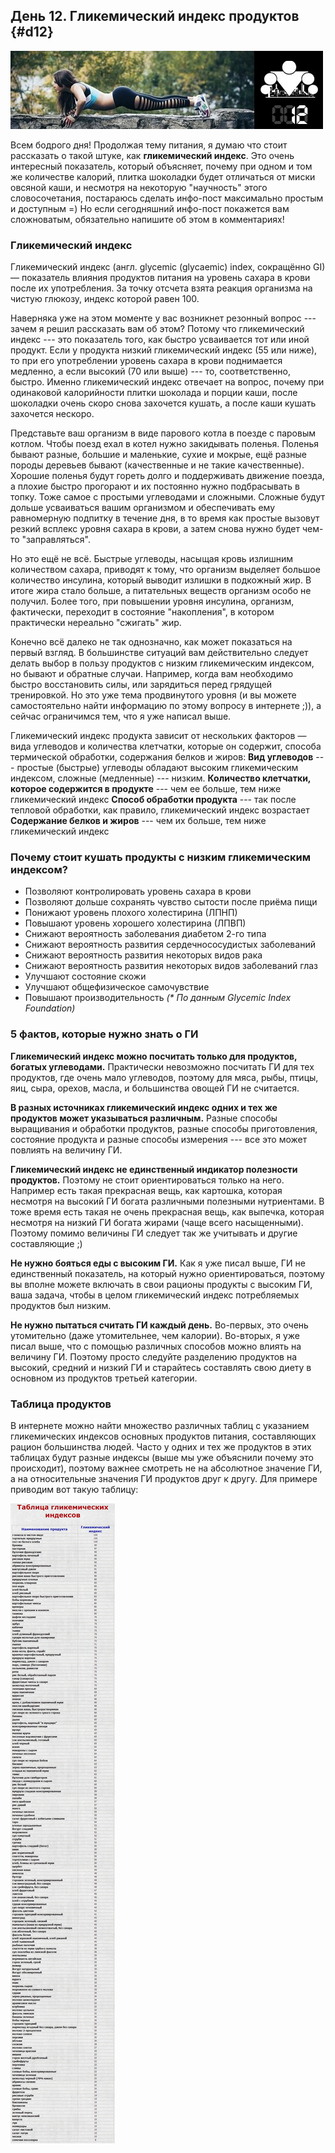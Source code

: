 ## День 12. Гликемический индекс продуктов {#d12}

![](src/img/12.jpg)

Всем бодрого дня! Продолжая тему питания, я думаю что стоит рассказать о такой штуке, как **гликемический индекс**. Это очень интересный показатель, который объясняет, почему при одном и том же количестве калорий, плитка шоколадки будет отличаться от миски овсяной каши, и несмотря на некоторую "научность" этого словосочетания, постараюсь сделать инфо-пост максимально простым и доступным =) Но если сегодняшний инфо-пост покажется вам сложноватым, обязательно напишите об этом в комментариях! 

### Гликемический индекс

Гликемический индекс (англ. glycemic (glycaemic) index, сокращённо GI) — показатель влияния продуктов питания на уровень сахара в крови после их употребления. За точку отсчета взята реакция организма на чистую глюкозу, индекс которой равен 100. 

Наверняка уже на этом моменте у вас возникнет резонный вопрос --- зачем я решил рассказать вам об этом? Потому что гликемический индекс --- это показатель того, как быстро усваивается тот или иной продукт. Если у продукта низкий гликемический индекс (55 или ниже), то при его употреблении уровень сахара в крови поднимается медленно, а если высокий (70 или выше) --- то, соответственно, быстро. Именно гликемический индекс отвечает на вопрос, почему при одинаковой калорийности плитки шоколада и порции каши, после шоколадки очень скоро снова захочется кушать, а после каши кушать захочется нескоро. 

Представьте ваш организм в виде парового котла в поезде с паровым котлом. Чтобы поезд ехал в котел нужно закидывать поленья. Поленья бывают разные, большие и маленькие, сухие и мокрые, ещё разные породы деревьев бывают (качественные и не такие качественные). Хорошие поленья будут гореть долго и поддерживать движение поезда, а плохие быстро прогорают и их постоянно нужно подбрасывать в топку. Тоже самое с простыми углеводами и сложными. Сложные будут дольше усваиваться вашим организмом и обеспечивать ему равномерную подпитку в течение дня, в то время как простые вызовут резкий всплекс уровня сахара в крови, а затем снова нужно будет чем-то "заправляться". 

Но это ещё не всё. Быстрые углеводы, насыщая кровь излишним количеством сахара, приводят к тому, что организм выделяет большое количество инсулина, который выводит излишки в подкожный жир. В итоге жира стало больше, а питательных веществ организм особо не получил. Более того, при повышении уровня инсулина, организм, фактически, переходит в состояние "накопления", в котором практически нереально "сжигать" жир. 

Конечно всё далеко не так однозначно, как может показаться на первый взгляд. В большинстве ситуаций вам действительно следует делать выбор в пользу продуктов с низким гликемическим индексом, но бывают и обратные случаи. Например, когда вам необходимо быстро восстановить силы, или зарядиться перед грядущей тренировкой. Но это уже тема продвинутого уровня (и вы можете самостоятельно найти информацию по этому вопросу в интернете ;)), а сейчас ограничимся тем, что я уже написал выше. 

Гликемический индекс продукта зависит от нескольких факторов — вида углеводов и количества клетчатки, которые он содержит, способа термической обработки, содержания белков и жиров: **Вид углеводов** --- простые (быстрые) углеводы обладают высоким гликемическим индексом, сложные (медленные) --- низким. 
**Количество клетчатки, которое содержится в продукте** --- чем ее больше, тем ниже гликемический индекс 
**Cпособ обработки продукта** --- так после тепловой обработки, как правило, гликемический индекс возрастает 
**Содержание белков и жиров** --- чем их больше, тем ниже гликемический индекс 

### Почему стоит кушать продукты с низким гликемическим индексом?

- Позволяют контролировать уровень сахара в крови 
- Позволяют дольше сохранять чувство сытости после приёма пищи 
- Понижают уровень плохого холестирина (ЛПНП) 
- Повышают уровень хорошего холестирина (ЛПВП) 
- Снижают вероятность заболевания диабетом 2-го типа 
- Снижают вероятность развития сердечнососудистых заболеваний 
- Снижают вероятность развития некоторых видов рака 
- Снижают вероятность развития некоторых видов заболеваний глаз 
- Улучшают состояние скожи 
- Улучшают общефизическое самочувствие 
- Повышают производительность 
*(\* По данным Glycemic Index Foundation)* 

### 5 фактов, которые нужно знать о ГИ

**Гликемический индекс можно посчитать только для продуктов, богатых углеводами.** Практически невозможно посчитать ГИ для тех продуктов, где очень мало углеводов, поэтому для мяса, рыбы, птицы, яиц, сыра, орехов, масла, и большинства овощей ГИ не считается. 

**В разных источниках гликемический индекс одних и тех же продуктов может указываться различным.** Разные способы выращивания и обработки продуктов, разные способы приготовления, состояние продукта и разные способы измерения --- все это может повлиять на величину ГИ. 

**Гликемический индекс не единственный индикатор полезности продуктов.** Поэтому не стоит ориентироваться только на него. Например есть такая прекрасная вещь, как картошка, которая несмотря на высокий ГИ богата различными полезными нутриентами. В тоже время есть такая не очень прекрасная вещь, как выпечка, которая несмотря на низкий ГИ богата жирами (чаще всего насыщенными). Поэтому помимо величины ГИ следует так же учитывать и другие составляющие ;) 

**Не нужно бояться еды с высоким ГИ.** Как я уже писал выше, ГИ не единственный показатель, на который нужно ориентироваться, поэтому вы вполне можете включать в свои рационы продукты с высоким ГИ, ваша задача, чтобы в целом гликемический индекс потребляемых продуктов был низким. 

**Не нужно пытаться считать ГИ каждый день.** Во-первых, это очень утомительно (даже утомительнее, чем калории). Во-вторых, я уже писал выше, что с помощью различных способов можно влиять на величину ГИ. Поэтому просто следуйте разделению продуктов на высокий, средний и низкий ГИ и старайтесь составлять свою диету в основном из продуктов третьей категории. 

### Таблица продуктов

В интернете можно найти множество различных таблиц с указанием гликемических индексов основных продуктов питания, составляющих рацион большинства людей. Часто у одних и тех же продуктов в этих таблицах будут разные индексы (выше мы уже объяснили почему это происходит), поэтому важнее смотреть не на абсолютное значение ГИ, а на относительные значения ГИ продуктов друг к другу. Для примере приводим вот такую таблицу: 

![](src/img/12-1.jpg)

